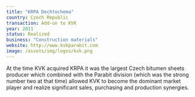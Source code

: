 ```yaml
---
title: "KRPA Dechtochema"
country: Czech Republic 
transaction: Add-on to KVK
year: 2011
status: Realized
business: "Construction materials"
website: http://www.kvkparabit.com
image: /assets/img/logos/kvk.png
---
```


At the time KVK acquired KRPA it was the largest Czech bitumen sheets producer which combined with the Parabit division (which was the strong number two at that time) allowed KVK to become the dominant market player and realize significant sales, purchasing and production synergies.
